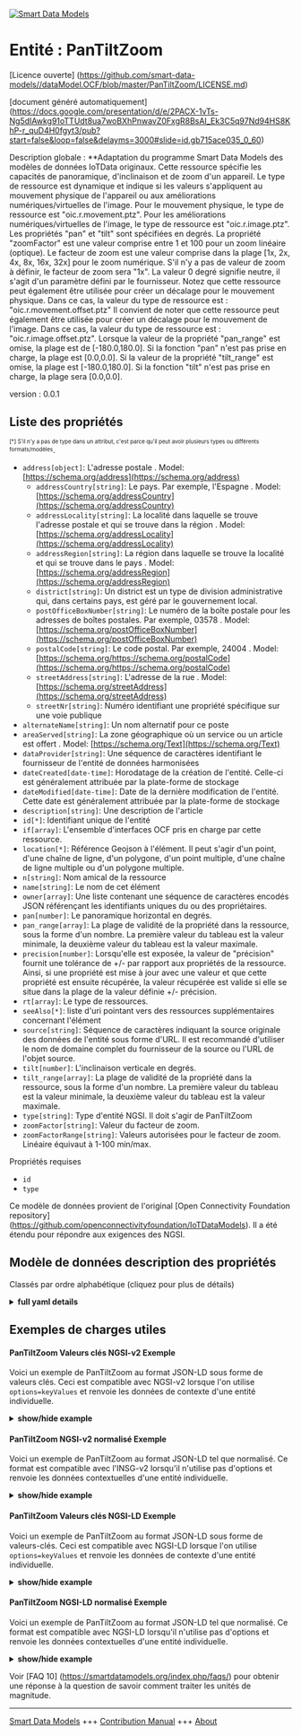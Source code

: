 <!-- 10-Header -->  
[![Smart Data Models](https://smartdatamodels.org/wp-content/uploads/2022/01/SmartDataModels_logo.png "Logo")](https://smartdatamodels.org)  
Entité : PanTiltZoom  
====================<!-- /10-Header -->  
<!-- 15-License -->  
[Licence ouverte] (https://github.com/smart-data-models//dataModel.OCF/blob/master/PanTiltZoom/LICENSE.md)  
[document généré automatiquement] (https://docs.google.com/presentation/d/e/2PACX-1vTs-Ng5dIAwkg91oTTUdt8ua7woBXhPnwavZ0FxgR8BsAI_Ek3C5q97Nd94HS8KhP-r_quD4H0fgyt3/pub?start=false&loop=false&delayms=3000#slide=id.gb715ace035_0_60)  
<!-- /15-License -->  
<!-- 20-Description -->  
Description globale : **Adaptation du programme Smart Data Models des modèles de données IoTData originaux. Cette ressource spécifie les capacités de panoramique, d'inclinaison et de zoom d'un appareil. Le type de ressource est dynamique et indique si les valeurs s'appliquent au mouvement physique de l'appareil ou aux améliorations numériques/virtuelles de l'image. Pour le mouvement physique, le type de ressource est "oic.r.movement.ptz". Pour les améliorations numériques/virtuelles de l'image, le type de ressource est "oic.r.image.ptz". Les propriétés "pan" et "tilt" sont spécifiées en degrés. La propriété "zoomFactor" est une valeur comprise entre 1 et 100 pour un zoom linéaire (optique). Le facteur de zoom est une valeur comprise dans la plage [1x, 2x, 4x, 8x, 16x, 32x] pour le zoom numérique. S'il n'y a pas de valeur de zoom à définir, le facteur de zoom sera "1x". La valeur 0 degré signifie neutre, il s'agit d'un paramètre défini par le fournisseur. Notez que cette ressource peut également être utilisée pour créer un décalage pour le mouvement physique. Dans ce cas, la valeur du type de ressource est : "oic.r.movement.offset.ptz" Il convient de noter que cette ressource peut également être utilisée pour créer un décalage pour le mouvement de l'image. Dans ce cas, la valeur du type de ressource est : "oic.r.image.offset.ptz". Lorsque la valeur de la propriété "pan_range" est omise, la plage est de [-180.0,180.0]. Si la fonction "pan" n'est pas prise en charge, la plage est [0.0,0.0]. Si la valeur de la propriété "tilt_range" est omise, la plage est [-180.0,180.0]. Si la fonction "tilt" n'est pas prise en charge, la plage sera [0.0,0.0].  
version : 0.0.1  
<!-- /20-Description -->  
<!-- 30-PropertiesList -->  

## Liste des propriétés  

<sup><sub>[*] S'il n'y a pas de type dans un attribut, c'est parce qu'il peut avoir plusieurs types ou différents formats/modèles</sub></sup>.  
- `address[object]`: L'adresse postale  . Model: [https://schema.org/address](https://schema.org/address)	- `addressCountry[string]`: Le pays. Par exemple, l'Espagne  . Model: [https://schema.org/addressCountry](https://schema.org/addressCountry)  
	- `addressLocality[string]`: La localité dans laquelle se trouve l'adresse postale et qui se trouve dans la région  . Model: [https://schema.org/addressLocality](https://schema.org/addressLocality)  
	- `addressRegion[string]`: La région dans laquelle se trouve la localité et qui se trouve dans le pays  . Model: [https://schema.org/addressRegion](https://schema.org/addressRegion)  
	- `district[string]`: Un district est un type de division administrative qui, dans certains pays, est géré par le gouvernement local.    
	- `postOfficeBoxNumber[string]`: Le numéro de la boîte postale pour les adresses de boîtes postales. Par exemple, 03578  . Model: [https://schema.org/postOfficeBoxNumber](https://schema.org/postOfficeBoxNumber)  
	- `postalCode[string]`: Le code postal. Par exemple, 24004  . Model: [https://schema.org/https://schema.org/postalCode](https://schema.org/https://schema.org/postalCode)  
	- `streetAddress[string]`: L'adresse de la rue  . Model: [https://schema.org/streetAddress](https://schema.org/streetAddress)  
	- `streetNr[string]`: Numéro identifiant une propriété spécifique sur une voie publique    
- `alternateName[string]`: Un nom alternatif pour ce poste  - `areaServed[string]`: La zone géographique où un service ou un article est offert  . Model: [https://schema.org/Text](https://schema.org/Text)- `dataProvider[string]`: Une séquence de caractères identifiant le fournisseur de l'entité de données harmonisées  - `dateCreated[date-time]`: Horodatage de la création de l'entité. Celle-ci est généralement attribuée par la plate-forme de stockage  - `dateModified[date-time]`: Date de la dernière modification de l'entité. Cette date est généralement attribuée par la plate-forme de stockage  - `description[string]`: Une description de l'article  - `id[*]`: Identifiant unique de l'entité  - `if[array]`: L'ensemble d'interfaces OCF pris en charge par cette ressource.  - `location[*]`: Référence Geojson à l'élément. Il peut s'agir d'un point, d'une chaîne de ligne, d'un polygone, d'un point multiple, d'une chaîne de ligne multiple ou d'un polygone multiple.  - `n[string]`: Nom amical de la ressource  - `name[string]`: Le nom de cet élément  - `owner[array]`: Une liste contenant une séquence de caractères encodés JSON référençant les identifiants uniques du ou des propriétaires.  - `pan[number]`: Le panoramique horizontal en degrés.  - `pan_range[array]`: La plage de validité de la propriété dans la ressource, sous la forme d'un nombre. La première valeur du tableau est la valeur minimale, la deuxième valeur du tableau est la valeur maximale.  - `precision[number]`: Lorsqu'elle est exposée, la valeur de "précision" fournit une tolérance de +/- par rapport aux propriétés de la ressource. Ainsi, si une propriété est mise à jour avec une valeur et que cette propriété est ensuite récupérée, la valeur récupérée est valide si elle se situe dans la plage de la valeur définie +/- précision.  - `rt[array]`: Le type de ressources.  - `seeAlso[*]`: liste d'uri pointant vers des ressources supplémentaires concernant l'élément  - `source[string]`: Séquence de caractères indiquant la source originale des données de l'entité sous forme d'URL. Il est recommandé d'utiliser le nom de domaine complet du fournisseur de la source ou l'URL de l'objet source.  - `tilt[number]`: L'inclinaison verticale en degrés.  - `tilt_range[array]`: La plage de validité de la propriété dans la ressource, sous la forme d'un nombre. La première valeur du tableau est la valeur minimale, la deuxième valeur du tableau est la valeur maximale.  - `type[string]`: Type d'entité NGSI. Il doit s'agir de PanTiltZoom  - `zoomFactor[string]`: Valeur du facteur de zoom.  - `zoomFactorRange[string]`: Valeurs autorisées pour le facteur de zoom. Linéaire équivaut à 1-100 min/max.  <!-- /30-PropertiesList -->  
<!-- 35-RequiredProperties -->  
Propriétés requises  
- `id`  - `type`  <!-- /35-RequiredProperties -->  
<!-- 40-RequiredProperties -->  
Ce modèle de données provient de l'original [Open Connectivity Foundation repository] (https://github.com/openconnectivityfoundation/IoTDataModels). Il a été étendu pour répondre aux exigences des NGSI.  
<!-- /40-RequiredProperties -->  
<!-- 50-DataModelHeader -->  
## Modèle de données description des propriétés  
Classés par ordre alphabétique (cliquez pour plus de détails)  
<!-- /50-DataModelHeader -->  
<!-- 60-ModelYaml -->  
<details><summary><strong>full yaml details</strong></summary>    
```yaml  
PanTiltZoom:    
  description: 'Smart Data Models Program adaptation of the original IoTData data Models. This Resource specifies the pan tilt and zoom capabilities of a device. The Resource Type is dynamic and reflects whether the values apply to   physical movement of the device or digital/virtual enhancements to the image. For physical movement the Resource Type is ''oic.r.movement.ptz''. For digital/virtual image enhancements the Resource Type is ''oic.r.image.ptz''. The Properties ''pan'' and ''tilt'' are specified in degrees. The Property ''zoomFactor'' is a value in the range 1-100 for linear (optical) zoom. The zoom factor is a value in the range [1x, 2x, 4x, 8x, 16x, 32x] for digital zoom. If there is no zoom value to set the zoom factor shall be ''1x''. The value 0 degrees means neutral, this is a vendor defined setting. Note that this resource also can be used to create an offset for physical movement. When that is the case, the Resource Type value is: ''oic.r.movement.offset.ptz'' Note that this resource also can be used to create an offset for image movement. When that is the case, the Resource Type value is: ''oic.r.image.offset.ptz''. When the Property ''pan_range'' value is omitted, then the range is [-180.0,180.0]. If ''pan'' is not supported then the range shall be [0.0,0.0] When the Property ''tilt_range'' value is omitted, then the range is [-180.0,180.0]. If ''tilt'' is not supported then the range shall be [0.0,0.0].'    
  properties:    
    address:    
      description: The mailing address    
      properties:    
        addressCountry:    
          description: 'The country. For example, Spain'    
          type: string    
          x-ngsi:    
            model: https://schema.org/addressCountry    
            type: Property    
        addressLocality:    
          description: 'The locality in which the street address is, and which is in the region'    
          type: string    
          x-ngsi:    
            model: https://schema.org/addressLocality    
            type: Property    
        addressRegion:    
          description: 'The region in which the locality is, and which is in the country'    
          type: string    
          x-ngsi:    
            model: https://schema.org/addressRegion    
            type: Property    
        district:    
          description: 'A district is a type of administrative division that, in some countries, is managed by the local government'    
          type: string    
          x-ngsi:    
            type: Property    
        postOfficeBoxNumber:    
          description: 'The post office box number for PO box addresses. For example, 03578'    
          type: string    
          x-ngsi:    
            model: https://schema.org/postOfficeBoxNumber    
            type: Property    
        postalCode:    
          description: 'The postal code. For example, 24004'    
          type: string    
          x-ngsi:    
            model: https://schema.org/https://schema.org/postalCode    
            type: Property    
        streetAddress:    
          description: The street address    
          type: string    
          x-ngsi:    
            model: https://schema.org/streetAddress    
            type: Property    
        streetNr:    
          description: Number identifying a specific property on a public street    
          type: string    
          x-ngsi:    
            type: Property    
      type: object    
      x-ngsi:    
        model: https://schema.org/address    
        type: Property    
    alternateName:    
      description: An alternative name for this item    
      type: string    
      x-ngsi:    
        type: Property    
    areaServed:    
      description: The geographic area where a service or offered item is provided    
      type: string    
      x-ngsi:    
        model: https://schema.org/Text    
        type: Property    
    dataProvider:    
      description: A sequence of characters identifying the provider of the harmonised data entity    
      type: string    
      x-ngsi:    
        type: Property    
    dateCreated:    
      description: Entity creation timestamp. This will usually be allocated by the storage platform    
      format: date-time    
      type: string    
      x-ngsi:    
        type: Property    
    dateModified:    
      description: Timestamp of the last modification of the entity. This will usually be allocated by the storage platform    
      format: date-time    
      type: string    
      x-ngsi:    
        type: Property    
    description:    
      description: A description of this item    
      type: string    
      x-ngsi:    
        type: Property    
    id:    
      anyOf:    
        - description: Identifier format of any NGSI entity    
          maxLength: 256    
          minLength: 1    
          pattern: ^[\w\-\.\{\}\$\+\*\[\]`|~^@!,:\\]+$    
          type: string    
          x-ngsi:    
            type: Property    
        - description: Identifier format of any NGSI entity    
          format: uri    
          type: string    
          x-ngsi:    
            type: Property    
      description: Unique identifier of the entity    
      x-ngsi:    
        type: Property    
    if:    
      description: The OCF Interface set supported by this Resource.    
      items:    
        enum:    
          - oic.if.a    
          - oic.if.baseline    
        type: string    
      minItems: 2    
      readOnly: true    
      type: array    
      uniqueItems: true    
      x-ngsi:    
        type: Property    
    location:    
      description: 'Geojson reference to the item. It can be Point, LineString, Polygon, MultiPoint, MultiLineString or MultiPolygon'    
      oneOf:    
        - description: Geojson reference to the item. Point    
          properties:    
            bbox:    
              items:    
                type: number    
              minItems: 4    
              type: array    
            coordinates:    
              items:    
                type: number    
              minItems: 2    
              type: array    
            type:    
              enum:    
                - Point    
              type: string    
          required:    
            - type    
            - coordinates    
          title: GeoJSON Point    
          type: object    
          x-ngsi:    
            type: GeoProperty    
        - description: Geojson reference to the item. LineString    
          properties:    
            bbox:    
              items:    
                type: number    
              minItems: 4    
              type: array    
            coordinates:    
              items:    
                items:    
                  type: number    
                minItems: 2    
                type: array    
              minItems: 2    
              type: array    
            type:    
              enum:    
                - LineString    
              type: string    
          required:    
            - type    
            - coordinates    
          title: GeoJSON LineString    
          type: object    
          x-ngsi:    
            type: GeoProperty    
        - description: Geojson reference to the item. Polygon    
          properties:    
            bbox:    
              items:    
                type: number    
              minItems: 4    
              type: array    
            coordinates:    
              items:    
                items:    
                  items:    
                    type: number    
                  minItems: 2    
                  type: array    
                minItems: 4    
                type: array    
              type: array    
            type:    
              enum:    
                - Polygon    
              type: string    
          required:    
            - type    
            - coordinates    
          title: GeoJSON Polygon    
          type: object    
          x-ngsi:    
            type: GeoProperty    
        - description: Geojson reference to the item. MultiPoint    
          properties:    
            bbox:    
              items:    
                type: number    
              minItems: 4    
              type: array    
            coordinates:    
              items:    
                items:    
                  type: number    
                minItems: 2    
                type: array    
              type: array    
            type:    
              enum:    
                - MultiPoint    
              type: string    
          required:    
            - type    
            - coordinates    
          title: GeoJSON MultiPoint    
          type: object    
          x-ngsi:    
            type: GeoProperty    
        - description: Geojson reference to the item. MultiLineString    
          properties:    
            bbox:    
              items:    
                type: number    
              minItems: 4    
              type: array    
            coordinates:    
              items:    
                items:    
                  items:    
                    type: number    
                  minItems: 2    
                  type: array    
                minItems: 2    
                type: array    
              type: array    
            type:    
              enum:    
                - MultiLineString    
              type: string    
          required:    
            - type    
            - coordinates    
          title: GeoJSON MultiLineString    
          type: object    
          x-ngsi:    
            type: GeoProperty    
        - description: Geojson reference to the item. MultiLineString    
          properties:    
            bbox:    
              items:    
                type: number    
              minItems: 4    
              type: array    
            coordinates:    
              items:    
                items:    
                  items:    
                    items:    
                      type: number    
                    minItems: 2    
                    type: array    
                  minItems: 4    
                  type: array    
                type: array    
              type: array    
            type:    
              enum:    
                - MultiPolygon    
              type: string    
          required:    
            - type    
            - coordinates    
          title: GeoJSON MultiPolygon    
          type: object    
          x-ngsi:    
            type: GeoProperty    
      x-ngsi:    
        type: GeoProperty    
    n:    
      description: Friendly name of the Resource    
      maxLength: 64    
      readOnly: true    
      type: string    
      x-ngsi:    
        type: Property    
    name:    
      description: The name of this item    
      type: string    
      x-ngsi:    
        type: Property    
    owner:    
      description: A List containing a JSON encoded sequence of characters referencing the unique Ids of the owner(s)    
      items:    
        anyOf:    
          - description: Identifier format of any NGSI entity    
            maxLength: 256    
            minLength: 1    
            pattern: ^[\w\-\.\{\}\$\+\*\[\]`|~^@!,:\\]+$    
            type: string    
            x-ngsi:    
              type: Property    
          - description: Identifier format of any NGSI entity    
            format: uri    
            type: string    
            x-ngsi:    
              type: Property    
        description: Unique identifier of the entity    
        x-ngsi:    
          type: Property    
      type: array    
      x-ngsi:    
        type: Property    
    pan:    
      description: The horizontal pan in degrees.    
      type: number    
      x-ngsi:    
        type: Property    
    pan_range:    
      description: 'The valid range for the Property in the Resource as a number. The first value in the array is the minimum value, the second value in the array is the maximum value.'    
      items:    
        type: number    
      maxItems: 2    
      minItems: 2    
      readOnly: true    
      type: array    
      x-ngsi:    
        type: Property    
    precision:    
      description: 'When exposed the value in ''precision'' provides a +/- tolerance against the Properties in the Resource. Thus if a Property is UPDATED to a value and that Property then RETRIEVED, the RETRIEVED value is valid if in the range of the set value +/- precision'    
      readOnly: true    
      type: number    
      x-ngsi:    
        type: Property    
    rt:    
      description: The Resource Type.    
      items:    
        enum:    
          - oic.r.ptz    
        maxLength: 64    
        type: string    
      minItems: 1    
      readOnly: true    
      type: array    
      uniqueItems: true    
      x-ngsi:    
        type: Property    
    seeAlso:    
      description: list of uri pointing to additional resources about the item    
      oneOf:    
        - items:    
            format: uri    
            type: string    
          minItems: 1    
          type: array    
        - format: uri    
          type: string    
      x-ngsi:    
        type: Property    
    source:    
      description: 'A sequence of characters giving the original source of the entity data as a URL. Recommended to be the fully qualified domain name of the source provider, or the URL to the source object'    
      type: string    
      x-ngsi:    
        type: Property    
    tilt:    
      description: The vertical tilt in degrees.    
      type: number    
      x-ngsi:    
        type: Property    
    tilt_range:    
      description: 'The valid range for the Property in the Resource as a number. The first value in the array is the minimum value, the second value in the array is the maximum value.'    
      items:    
        type: number    
      maxItems: 2    
      minItems: 2    
      readOnly: true    
      type: array    
      x-ngsi:    
        type: Property    
    type:    
      description: NGSI entity type. It has to be PanTiltZoom    
      enum:    
        - PanTiltZoom    
      type: string    
      x-ngsi:    
        type: Property    
    zoomFactor:    
      description: The zoom factor value.    
      type: string    
      x-ngsi:    
        type: Property    
    zoomFactorRange:    
      description: The allowed Zoom Factor values. Linear equates to a 1-100 min/max.    
      enum:    
        - linear    
        - 1x    
        - 2x    
        - 4x    
        - 8x    
        - 16x    
        - 32x    
      readOnly: true    
      type: string    
      x-ngsi:    
        type: Property    
  required:    
    - id    
    - type    
  type: object    
  x-derived-from: https://github.com/OpenInterConnect/IoTDataModels/blob/master/PanTiltZoomResURI.swagger.json    
  x-disclaimer: 'Redistribution and use in source and binary forms, with or without modification, are permitted  provided that the license conditions are met. Copyleft (c) 2022 Contributors to Smart Data Models Program'    
  x-license-url: https://github.com/smart-data-models/dataModel.OCF/blob/master/PanTiltZoom/LICENSE.md    
  x-model-schema: https://smart-data-models.github.io/dataModel.IoTDataModels/PanTiltZoom/schema.json    
  x-model-tags: OCF    
  x-version: 0.0.1    
```  
</details>    
<!-- /60-ModelYaml -->  
<!-- 70-MiddleNotes -->  
<!-- /70-MiddleNotes -->  
<!-- 80-Examples -->  
## Exemples de charges utiles  
#### PanTiltZoom Valeurs clés NGSI-v2 Exemple  
Voici un exemple de PanTiltZoom au format JSON-LD sous forme de valeurs clés. Ceci est compatible avec NGSI-v2 lorsque l'on utilise `options=keyValues` et renvoie les données de contexte d'une entité individuelle.  
<details><summary><strong>show/hide example</strong></summary>    
```json  
{  
    "id": "urn:ngsi-ld:PanTiltZoom:id:YTUX:86779168",  
    "dateCreated": "1983-03-06T11:53:43Z",  
    "dateModified": "1984-07-04T17:53:03Z",  
    "source": "Enough data gun glass structure. Identify key for fly fine set.",  
    "name": "Most",  
    "alternateName": "Special myself assume research. Risk skin letter three customer hair arm big.",  
    "description": "Around our check employee citizen moment energy cover. Relate southern data environmental reason them good. Organization ",  
    "dataProvider": "Decide particularly people method machine write consider. Modern example foot poor rich.",  
    "owner": [  
        "urn:ngsi-ld:PanTiltZoom:items:LADC:82474202",  
        "urn:ngsi-ld:PanTiltZoom:items:XSAL:35307419"  
    ],  
    "seeAlso": [  
        "urn:ngsi-ld:PanTiltZoom:items:BPQX:76791780"  
    ],  
    "location": {  
        "type": "Point",  
        "coordinates": [  
            -0.9096775,  
            24.468291  
        ]  
    },  
    "address": {  
        "streetAddress": "Surface position upon interview where. Officer field until condition officer well manager would. Better clearly look ",  
        "addressLocality": "Make bed traditional sort. Less either less ready watch. Western should professor under.",  
        "addressRegion": "Treatment main light rich. Recently pass team movie short meet. Suffer return defense sing four rate trouble.",  
        "addressCountry": "Size finish race property win past a. Benefit make light watch his move many.",  
        "postalCode": "Country administration feeling. Interesting better author entire financial.",  
        "postOfficeBoxNumber": "Worry report force account activity sell hit movement.",  
        "streetNr": "We could a feel. Bef",  
        "district": "Prove improve world cup maintain security return. Medical meeting issue. Indicate style any early."  
    },  
    "areaServed": "Would not international. Together tonight reduce take scene. Water medical own among.",  
    "rt": [  
        "oic.r.ptz"  
    ],  
    "tilt_range": [  
        972.1,  
        351.2  
    ],  
    "zoomFactor": "Best onto college type pick.",  
    "tilt": 122.5,  
    "precision": 565.5,  
    "pan_range": [  
        208.0,  
        628.7  
    ],  
    "zoomFactorRange": "32x",  
    "pan": 612.2,  
    "n": "Defense region protect between head reduce science any. Nea",  
    "if": [  
        "oic.if.a",  
        "oic.if.baseline"  
    ],  
    "type": "PanTiltZoom"  
}  
```  
</details>  
#### PanTiltZoom NGSI-v2 normalisé Exemple  
Voici un exemple de PanTiltZoom au format JSON-LD tel que normalisé. Ce format est compatible avec l'INSG-v2 lorsqu'il n'utilise pas d'options et renvoie les données contextuelles d'une entité individuelle.  
<details><summary><strong>show/hide example</strong></summary>    
```json  
{  
    "id": "urn:ngsi-ld:PanTiltZoom:id:YTUX:86779168",  
    "dateCreated": {  
        "type": "DateTime",  
        "value": "1983-03-06T11:53:43Z"  
    },  
    "dateModified": {  
        "type": "DateTime",  
        "value": "1984-07-04T17:53:03Z"  
    },  
    "source": {  
        "type": "Text",  
        "value": "Enough data gun glass structure. Identify key for fly fine set."  
    },  
    "name": {  
        "type": "Text",  
        "value": "Most"  
    },  
    "alternateName": {  
        "type": "Text",  
        "value": "Special myself assume research. Risk skin letter three customer hair arm big."  
    },  
    "description": {  
        "type": "Text",  
        "value": "Around our check employee citizen moment energy cover. Relate southern data environmental reason them good. Organization "  
    },  
    "dataProvider": {  
        "type": "Text",  
        "value": "Decide particularly people method machine write consider. Modern example foot poor rich."  
    },  
    "owner": {  
        "type": "StructuredValue",  
        "value": [  
            "urn:ngsi-ld:PanTiltZoom:items:LADC:82474202",  
            "urn:ngsi-ld:PanTiltZoom:items:XSAL:35307419"  
        ]  
    },  
    "seeAlso": {  
        "type": "StructuredValue",  
        "value": [  
            "urn:ngsi-ld:PanTiltZoom:items:BPQX:76791780"  
        ]  
    },  
    "location": {  
        "type": "geo:json",  
        "value": {  
            "type": "Point",  
            "coordinates": [  
                -0.9096775,  
                24.468291  
            ]  
        }  
    },  
    "address": {  
        "type": "StructuredValue",  
        "value": {  
            "streetAddress": "Surface position upon interview where. Officer field until condition officer well manager would. Better clearly look ",  
            "addressLocality": "Make bed traditional sort. Less either less ready watch. Western should professor under.",  
            "addressRegion": "Treatment main light rich. Recently pass team movie short meet. Suffer return defense sing four rate trouble.",  
            "addressCountry": "Size finish race property win past a. Benefit make light watch his move many.",  
            "postalCode": "Country administration feeling. Interesting better author entire financial.",  
            "postOfficeBoxNumber": "Worry report force account activity sell hit movement.",  
            "streetNr": "We could a feel. Bef",  
            "district": "Prove improve world cup maintain security return. Medical meeting issue. Indicate style any early."  
        }  
    },  
    "areaServed": {  
        "type": "Text",  
        "value": "Would not international. Together tonight reduce take scene. Water medical own among."  
    },  
    "rt": {  
        "type": "StructuredValue",  
        "value": [  
            "oic.r.ptz"  
        ]  
    },  
    "tilt_range": {  
        "type": "StructuredValue",  
        "value": [  
            972.1,  
            351.2  
        ]  
    },  
    "zoomFactor": {  
        "type": "Text",  
        "value": "Best onto college type pick."  
    },  
    "tilt": {  
        "type": "Number",  
        "value": 122.5  
    },  
    "precision": {  
        "type": "Number",  
        "value": 565.5  
    },  
    "pan_range": {  
        "type": "StructuredValue",  
        "value": [  
            208.0,  
            628.7  
        ]  
    },  
    "zoomFactorRange": {  
        "type": "Text",  
        "value": "32x"  
    },  
    "pan": {  
        "type": "Number",  
        "value": 612.2  
    },  
    "n": {  
        "type": "Text",  
        "value": "Defense region protect between head reduce science any. Nea"  
    },  
    "if": {  
        "type": "StructuredValue",  
        "value": [  
            "oic.if.a",  
            "oic.if.baseline"  
        ]  
    },  
    "type": "PanTiltZoom"  
}  
```  
</details>  
#### PanTiltZoom Valeurs clés NGSI-LD Exemple  
Voici un exemple de PanTiltZoom au format JSON-LD sous forme de valeurs-clés. Ceci est compatible avec NGSI-LD lorsque l'on utilise `options=keyValues` et renvoie les données de contexte d'une entité individuelle.  
<details><summary><strong>show/hide example</strong></summary>    
```json  
{  
    "id": "urn:ngsi-ld:PanTiltZoom:id:YTUX:86779168",  
    "dateCreated": "1983-03-06T11:53:43Z",  
    "dateModified": "1984-07-04T17:53:03Z",  
    "source": "Enough data gun glass structure. Identify key for fly fine set.",  
    "name": "Most",  
    "alternateName": "Special myself assume research. Risk skin letter three customer hair arm big.",  
    "description": "Around our check employee citizen moment energy cover. Relate southern data environmental reason them good. Organization ",  
    "dataProvider": "Decide particularly people method machine write consider. Modern example foot poor rich.",  
    "owner": [  
        "urn:ngsi-ld:PanTiltZoom:items:LADC:82474202",  
        "urn:ngsi-ld:PanTiltZoom:items:XSAL:35307419"  
    ],  
    "seeAlso": [  
        "urn:ngsi-ld:PanTiltZoom:items:BPQX:76791780"  
    ],  
    "location": {  
        "type": "Point",  
        "coordinates": [  
            -0.9096775,  
            24.468291  
        ]  
    },  
    "address": {  
        "streetAddress": "Surface position upon interview where. Officer field until condition officer well manager would. Better clearly look ",  
        "addressLocality": "Make bed traditional sort. Less either less ready watch. Western should professor under.",  
        "addressRegion": "Treatment main light rich. Recently pass team movie short meet. Suffer return defense sing four rate trouble.",  
        "addressCountry": "Size finish race property win past a. Benefit make light watch his move many.",  
        "postalCode": "Country administration feeling. Interesting better author entire financial.",  
        "postOfficeBoxNumber": "Worry report force account activity sell hit movement.",  
        "streetNr": "We could a feel. Bef",  
        "district": "Prove improve world cup maintain security return. Medical meeting issue. Indicate style any early."  
    },  
    "areaServed": "Would not international. Together tonight reduce take scene. Water medical own among.",  
    "rt": [  
        "oic.r.ptz"  
    ],  
    "tilt_range": [  
        972.1,  
        351.2  
    ],  
    "zoomFactor": "Best onto college type pick.",  
    "tilt": 122.5,  
    "precision": 565.5,  
    "pan_range": [  
        208.0,  
        628.7  
    ],  
    "zoomFactorRange": "32x",  
    "pan": 612.2,  
    "n": "Defense region protect between head reduce science any. Nea",  
    "if": [  
        "oic.if.a",  
        "oic.if.baseline"  
    ],  
    "type": "PanTiltZoom",  
    "@context": [  
        "https://smartdatamodels.org/context.jsonld"  
    ]  
}  
```  
</details>  
#### PanTiltZoom NGSI-LD normalisé Exemple  
Voici un exemple de PanTiltZoom au format JSON-LD tel que normalisé. Ce format est compatible avec NGSI-LD lorsqu'il n'utilise pas d'options et renvoie les données contextuelles d'une entité individuelle.  
<details><summary><strong>show/hide example</strong></summary>    
```json  
{  
    "id": "urn:ngsi-ld:PanTiltZoom:id:YTUX:86779168",  
    "dateCreated": {  
        "type": "Property",  
        "value": {  
            "@type": "DateTime",  
            "@value": "1983-03-06T11:53:43Z"  
        }  
    },  
    "dateModified": {  
        "type": "Property",  
        "value": {  
            "@type": "DateTime",  
            "@value": "1984-07-04T17:53:03Z"  
        }  
    },  
    "source": {  
        "type": "Property",  
        "value": "Enough data gun glass structure. Identify key for fly fine set."  
    },  
    "name": {  
        "type": "Property",  
        "value": "Most"  
    },  
    "alternateName": {  
        "type": "Property",  
        "value": "Special myself assume research. Risk skin letter three customer hair arm big."  
    },  
    "description": {  
        "type": "Property",  
        "value": "Around our check employee citizen moment energy cover. Relate southern data environmental reason them good. Organization "  
    },  
    "dataProvider": {  
        "type": "Property",  
        "value": "Decide particularly people method machine write consider. Modern example foot poor rich."  
    },  
    "owner": {  
        "type": "Property",  
        "value": [  
            "urn:ngsi-ld:PanTiltZoom:items:LADC:82474202",  
            "urn:ngsi-ld:PanTiltZoom:items:XSAL:35307419"  
        ]  
    },  
    "seeAlso": {  
        "type": "Property",  
        "value": [  
            "urn:ngsi-ld:PanTiltZoom:items:BPQX:76791780"  
        ]  
    },  
    "location": {  
        "type": "GeoProperty",  
        "value": {  
            "type": "Point",  
            "coordinates": [  
                -0.9096775,  
                24.468291  
            ]  
        }  
    },  
    "address": {  
        "type": "Property",  
        "value": {  
            "streetAddress": "Surface position upon interview where. Officer field until condition officer well manager would. Better clearly look ",  
            "addressLocality": "Make bed traditional sort. Less either less ready watch. Western should professor under.",  
            "addressRegion": "Treatment main light rich. Recently pass team movie short meet. Suffer return defense sing four rate trouble.",  
            "addressCountry": "Size finish race property win past a. Benefit make light watch his move many.",  
            "postalCode": "Country administration feeling. Interesting better author entire financial.",  
            "postOfficeBoxNumber": "Worry report force account activity sell hit movement.",  
            "streetNr": "We could a feel. Bef",  
            "district": "Prove improve world cup maintain security return. Medical meeting issue. Indicate style any early."  
        }  
    },  
    "areaServed": {  
        "type": "Property",  
        "value": "Would not international. Together tonight reduce take scene. Water medical own among."  
    },  
    "rt": {  
        "type": "Property",  
        "value": [  
            "oic.r.ptz"  
        ]  
    },  
    "tilt_range": {  
        "type": "Property",  
        "value": [  
            972.1,  
            351.2  
        ]  
    },  
    "zoomFactor": {  
        "type": "Property",  
        "value": "Best onto college type pick."  
    },  
    "tilt": {  
        "type": "Property",  
        "value": 122.5  
    },  
    "precision": {  
        "type": "Property",  
        "value": 565.5  
    },  
    "pan_range": {  
        "type": "Property",  
        "value": [  
            208.0,  
            628.7  
        ]  
    },  
    "zoomFactorRange": {  
        "type": "Property",  
        "value": "32x"  
    },  
    "pan": {  
        "type": "Property",  
        "value": 612.2  
    },  
    "n": {  
        "type": "Property",  
        "value": "Defense region protect between head reduce science any. Nea"  
    },  
    "if": {  
        "type": "Property",  
        "value": [  
            "oic.if.a",  
            "oic.if.baseline"  
        ]  
    },  
    "type": "PanTiltZoom",  
    "@context": [  
        "https://smartdatamodels.org/context.jsonld"  
    ]  
}  
```  
</details><!-- /80-Examples -->  
<!-- 90-FooterNotes -->  
<!-- /90-FooterNotes -->  
<!-- 95-Units -->  
Voir [FAQ 10] (https://smartdatamodels.org/index.php/faqs/) pour obtenir une réponse à la question de savoir comment traiter les unités de magnitude.  
<!-- /95-Units -->  
<!-- 97-LastFooter -->  
---  
[Smart Data Models](https://smartdatamodels.org) +++ [Contribution Manual](https://bit.ly/contribution_manual) +++ [About](https://bit.ly/Introduction_SDM)<!-- /97-LastFooter -->  
